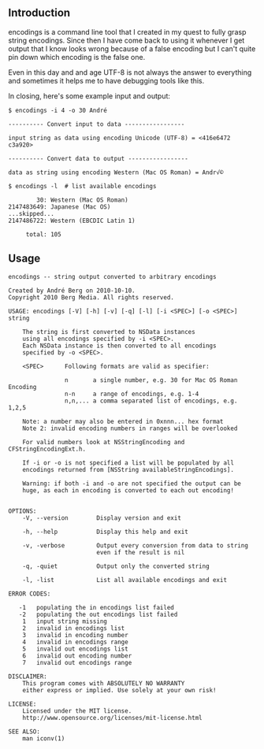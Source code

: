 Introduction
------------

encodings is a command line tool that I created in my quest to
fully grasp string encodings. Since then I have come back to using
it whenever I get output that I know looks wrong because of a false
encoding but I can't quite pin down which encoding is the false one.

Even in this day and and age UTF-8 is not always the answer to 
everything and sometimes it helps me to have debugging tools like
this.

In closing, here's some example input and output:

    $ encodings -i 4 -o 30 André    
    
    ---------- Convert input to data -----------------

    input string as data using encoding Unicode (UTF-8) = <416e6472 c3a920>

    ---------- Convert data to output -----------------
    
    data as string using encoding Western (Mac OS Roman) = Andr√©
    
    $ encodings -l  # list available encodings
    
            30: Western (Mac OS Roman)
    2147483649: Japanese (Mac OS)
    ...skipped...
    2147486722: Western (EBCDIC Latin 1)

         total: 105
    

Usage
-----

    encodings -- string output converted to arbitrary encodings

    Created by André Berg on 2010-10-10.
    Copyright 2010 Berg Media. All rights reserved.

    USAGE: encodings [-V] [-h] [-v] [-q] [-l] [-i <SPEC>] [-o <SPEC>] string

        The string is first converted to NSData instances
        using all encodings specified by -i <SPEC>.
        Each NSData instance is then converted to all encodings
        specified by -o <SPEC>.

        <SPEC>      Following formats are valid as specifier:

                    n       a single number, e.g. 30 for Mac OS Roman Encoding
                    n-n     a range of encodings, e.g. 1-4
                    n,n,... a comma separated list of encodings, e.g. 1,2,5

        Note: a number may also be entered in 0xnnn... hex format
        Note 2: invalid encoding numbers in ranges will be overlooked

        For valid numbers look at NSStringEncoding and CFStringEncodingExt.h.

        If -i or -o is not specified a list will be populated by all
        encodings returned from [NSString availableStringEncodings].

        Warning: if both -i and -o are not specified the output can be
        huge, as each in encoding is converted to each out encoding!


    OPTIONS:
        -V, --version        Display version and exit

        -h, --help           Display this help and exit

        -v, -verbose         Output every conversion from data to string
                             even if the result is nil

        -q, -quiet           Output only the converted string

        -l, -list            List all available encodings and exit

    ERROR CODES:

       -1   populating the in encodings list failed
       -2   populating the out encodings list failed
        1   input string missing
        2   invalid in encodings list
        3   invalid in encoding number
        4   invalid in encodings range
        5   invalid out encodings list
        6   invalid out encoding number
        7   invalid out encodings range

    DISCLAIMER:
        This program comes with ABSOLUTELY NO WARRANTY
        either express or implied. Use solely at your own risk!

    LICENSE:
        Licensed under the MIT license. 
        http://www.opensource.org/licenses/mit-license.html

    SEE ALSO:
        man iconv(1)
